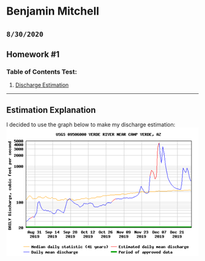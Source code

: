 # Benjamin Mitchell
## `8/30/2020`
## Homework #1

### Table of Contents Test:
1. [ Discharge Estimation](#est)

___
<a name="est"></a>
## Estimation Explanation

I decided to use the graph below to make my discharge estimation:
![graph1](USGS.09506000.5707.00060.00003.20190824.20191231.log.0.p50.gif)
